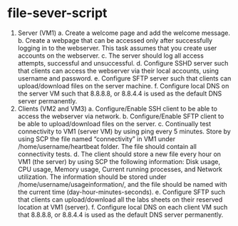 # file-sever-script

1. Server (VM1)
a. Create a welcome page and add the welcome message.
b. Create a webpage that can be accessed only after successfully logging in to the
webserver. This task assumes that you create user accounts on the webserver.
c. The server should log all access attempts, successful and unsuccessful.
d. Configure SSHD server such that clients can access the webserver via their local
accounts, using username and password.
e. Configure SFTP server such that clients can upload/download files on the server
machine.
f. Configure local DNS on the server VM such that 8.8.8.8, or 8.8.4.4 is used as the default
DNS server permanently.
2. Clients (VM2 and VM3)
a. Configure/Enable SSH client to be able to access the webserver via network.
b. Configure/Enable SFTP client to be able to upload/download files on the server.
c. Continually test connectivity to VM1 (server VM) by using ping every 5 minutes. Store by
using SCP the file named “connectivity” in VM1 under /home/username/heartbeat folder.
The file should contain all connectivity tests.
d. The client should store a new file every hour on VM1 (the server) by using SCP the
following information: Disk usage, CPU usage, Memory usage, Current running processes,
and Network utilization. The information should be stored under
/home/username/usageinformation/, and the file should be named with the current time
(day-hour-minutes-seconds).
e. Configure SFTP such that clients can upload/download all the labs sheets on their
reserved location at VM1 (server).
f. Configure local DNS on each client VM such that 8.8.8.8, or 8.8.4.4 is used as the default
DNS server permanently.